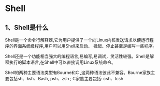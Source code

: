 # Shell

## 1、Shell是什么

Shell是一个命令行解释器,它为用户提供了一个向Linux内核发送请求以便运行程序的界面系统级程序,用户可以用Shell来启动、  挂起、停止甚至是编写一些程序。

Shell还是一个功能相当强大的编程语言,易编写,易调试，灵活性较强。Shell是解释执行的脚本语言,在Shell中可以直接调用Linux系统命令。

Shell的两种主要语法类型有Bourne和C ,这两种语法彼此不兼容。Bourne家族主要包括sh、ksh、Bash, psh、zsh ; C家族主要包括: csh、tcsh

